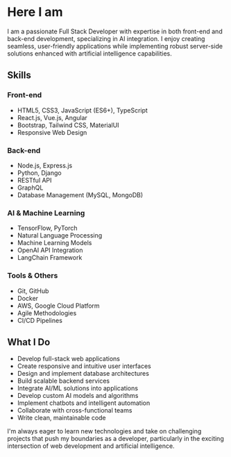# Here I am
I am a passionate Full Stack Developer with expertise in both front-end and back-end development, specializing in AI integration. I enjoy creating seamless, user-friendly applications while implementing robust server-side solutions enhanced with artificial intelligence capabilities.



## Skills

### Front-end
- HTML5, CSS3, JavaScript (ES6+), TypeScript
- React.js, Vue.js, Angular
- Bootstrap, Tailwind CSS, MaterialUI
- Responsive Web Design

### Back-end
- Node.js, Express.js
- Python, Django
- RESTful API
- GraphQL
- Database Management (MySQL, MongoDB)

### AI & Machine Learning
- TensorFlow, PyTorch
- Natural Language Processing
- Machine Learning Models
- OpenAI API Integration
- LangChain Framework

### Tools & Others
- Git, GitHub
- Docker
- AWS, Google Cloud Platform
- Agile Methodologies
- CI/CD Pipelines

## What I Do
- Develop full-stack web applications
- Create responsive and intuitive user interfaces
- Design and implement database architectures
- Build scalable backend services
- Integrate AI/ML solutions into applications
- Develop custom AI models and algorithms
- Implement chatbots and intelligent automation
- Collaborate with cross-functional teams
- Write clean, maintainable code

I'm always eager to learn new technologies and take on challenging projects that push my boundaries as a developer, particularly in the exciting intersection of web development and artificial intelligence.

